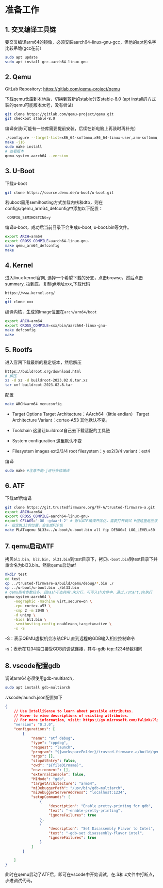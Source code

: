 # 准备工作

## 1. 交叉编译工具链
    

要交叉编译arm64的镜像，必须安装aarch64-linux-gnu-gcc，但他的apt包名字比较吊诡(gcc在前）

```Bash
sudo apt update
sudo apt install gcc-aarch64-linux-gnu
```

## 2. Qemu
    

GitLab Repository: https://gitlab.com/qemu-project/qemu

下载qemu仓库到本地后，切换到较新的stable分支stable-8.0 (apt install的方式装的qemu可能版本太老，没有尝试）

```Bash
git clone https://gitlab.com/qemu-project/qemu.git
git checkout stable-8.0
```

编译安装(可能有一些库需要提前安装，后续在新电脑上再装时再补充）

```Bash
./configure --target-list=x86_64-softmmu,x86_64-linux-user,arm-softmmu,arm-linux-user,aarch64-softmmu,aarch64-linux-user --enable-kvm --enable-virtfs --enable-debug
make -j16
sudo make install
# 查看版本
qemu-system-aarch64 --version
```

## 3. U-Boot
    

下载u-boot

```Bash
git clone https://source.denx.de/u-boot/u-boot.git
```

若uboot需用semihosting方式加载内核和dtb，则在configs/qemu_arm64_defconfig中添加以下配置：

```Plain
 CONFIG_SEMIHOSTING=y
```

编译u-boot，成功后当前目录下会生成u-boot, u-boot.bin等文件。

```Bash
export ARCH=arm64
export CROSS_COMPILE=aarch64-linux-gnu- 
make qemu_arm64_defconfig
make
```

## 4. Kernel
    

进入linux kernel官网, 选择一个希望下载的分支，点击browse，然后点击summary, 拉到底，复制git地址xxx,下载代码

```Bash
https://www.kernel.org/
...
git clone xxx
```

编译内核，生成的Image位置在`arch/arm64/boot`

```Bash
export ARCH=arm64
export CROSS_COMPILE=xxx/bin/aarch64-linux-gnu-
make defconfig
make
```

## 5. Rootfs
    

进入官网下载最新的稳定版本，然后解压

```Bash
https://buildroot.org/download.html
# 解压
xz -d xz -d buildroot-2023.02.8.tar.xz
tar xvf buildroot-2023.02.8.tar
```

配置

```Bash
make ARCH=arm64 menuconfig
```

- Target Options Target Architecture：AArch64（little endian） Target Architecture Variant：cortex-A53 其他默认不变。
    
- Toolchain 这里让buildroot自己去下载适配的工具链
    
- System configuration 这里默认不变
    
- Filesystem images ext2/3/4 root filesystem：y ex2/3/4 variant：ext4
    

编译

```Bash
sudo make #注意不能-j进行多核编译
```

## 6. ATF
    

下载atf后编译

```Bash
git clone https://git.trustedfirmware.org/TF-A/trusted-firmware-a.git
export ARCH=arm64
export CROSS_COMPILE=aarch64-linux-gnu-
export CFLAGS='-O0 -gdwarf-2' # 默认ATF编译开优化，需要打开调试 #但这里是应该用export的方式指定吗？
#- 指定BL33的位置，会生成FIP包
make PLAT=qemu BL33=../u-boot/u-boot.bin all fip DEBUG=1 LOG_LEVEL=50 
```

## 7. qemu启动ATF
    

拷贝`bl1.bin, bl2.bin, bl31.bin`到test目录下，拷贝`u-boot.bin`到test目录下并重命名为bl33.bin。然后qemu启动atf

```Bash
mkdir test
cd test
cp ../trusted-firmware-a/build/qemu/debug/*.bin ./
cp ../u-boot/u-boot.bin ./bl33.bin
# qemu指令参数较多，且bash不支持用\来分行，可写入sh文件中，通过./start.sh执行
qemu-system-aarch64 \
    -nographic -machine virt,secure=on \
    -cpu cortex-a53 \
    -smp 2 -m 2048 \
    -d unimp \
    -bios bl1.bin \
    -semihosting-config enable=on,target=native \
    -s -S
```

-S：表示QEMU虚拟机会冻结CPU,直到远程的GDB输入相应控制命令

-s：表示在1234端口接受GDB的调试连接，其与-gdb tcp::1234参数相同

## 8. vscode配置gdb
    

调试arm64必须使用gdb-multiarch，

```Bash
sudo apt install gdb-multiarch
```

.vscode/launch.json配置如下

```JSON
{
    // Use IntelliSense to learn about possible attributes.
    // Hover to view descriptions of existing attributes.
    // For more information, visit: https://go.microsoft.com/fwlink/?linkid=830387
    "version": "0.2.0",
    "configurations": [
        {
            "name": "atf debug",
            "type": "cppdbg",
            "request": "launch",
            "program": "${workspaceFolder}/trusted-firmware-a/build/qemu/debug/bl1/bl1.elf",
            "args": [],
            "stopAtEntry": false,
            "cwd": "${fileDirname}",
            "environment": [],
            "externalConsole": false,
            "MIMode": "gdb",
            "targetArchitecture": "arm64",
            "miDebuggerPath": "/usr/bin/gdb-multiarch",
            "miDebuggerServerAddress": "localhost:1234",
            "setupCommands": [
                {
                    "description": "Enable pretty-printing for gdb",
                    "text": "-enable-pretty-printing",
                    "ignoreFailures": true
                },
                {
                    "description": "Set Disassembly Flavor to Intel",
                    "text": "-gdb-set disassembly-flavor intel",
                    "ignoreFailures": true
                }
            ]
        }

    ]
}
```

此时在qemu启动了ATF后，即可在vscode中开始调试，在.S和.c文件中打断点，步进调试代码。